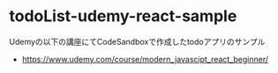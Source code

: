 # todoList-udemy-react-sample
Udemyの以下の講座にてCodeSandboxで作成したtodoアプリのサンプル

- https://www.udemy.com/course/modern_javascipt_react_beginner/


